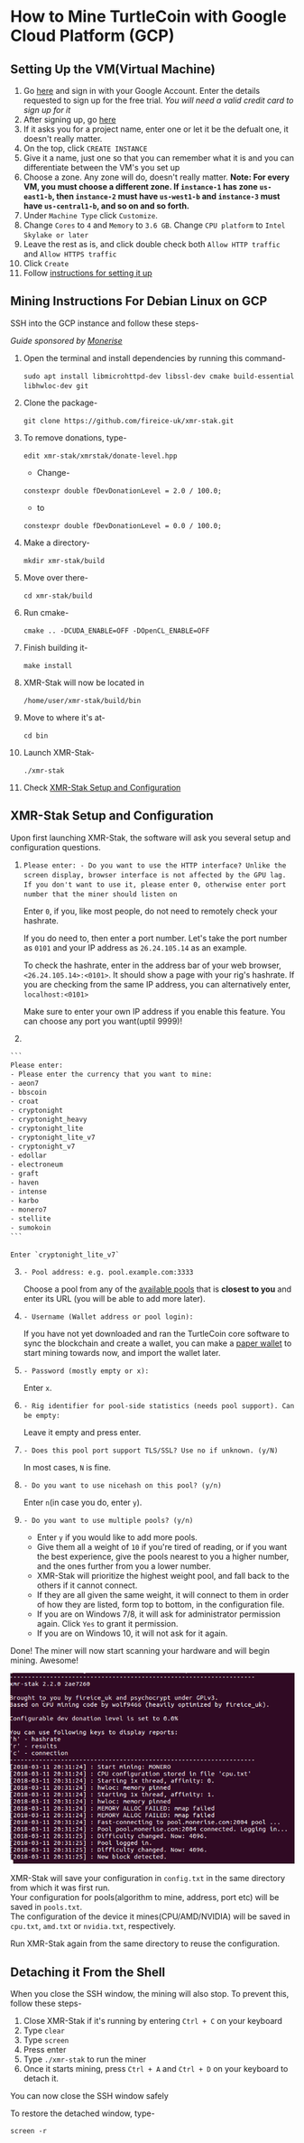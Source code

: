 # How to Mine TurtleCoin with Google Cloud Platform (GCP) 

## Setting Up the VM(Virtual Machine)

1.  Go [here](https://console.cloud.google.com/freetrial) and sign in with your Google Account. Enter the details requested to sign up for the free trial. 
    *You will need a valid credit card to sign up for it*
2.  After signing up, go [here](https://console.cloud.google.com/compute/instances)
3.  If it asks you for a project name, enter one or let it be the defualt one, it doesn't really matter.
4.  On the top, click `CREATE INSTANCE`
5.  Give it a name, just one so that you can remember what it is and you can differentiate between the VM's you set up
6.  Choose a zone. Any zone will do, doesn't really matter.
    **Note: For every VM, you must choose a different zone. If `instance-1` has zone `us-east1-b`, then `instance-2` must have `us-west1-b` and `instance-3` must have `us-central1-b`, and so on and so forth.**
7.  Under `Machine Type` click `Customize`.
8.  Change `Cores` to `4` and `Memory` to `3.6 GB`. Change `CPU platform` to `Intel Skylake or later`
9.  Leave the rest as is, and click double check both `Allow HTTP traffic` and `Allow HTTPS traffic`
10. Click `Create`
11. Follow [instructions for setting it up]( #instruct-set-up-linux)

## Mining Instructions For Debian Linux on GCP <a name="instruct-set-up-linux"></a>

SSH into the GCP instance and follow these steps-

*Guide sponsored by [Monerise](https://monerise.com)*

1.  Open the terminal and install dependencies by running this command- 

    ```sudo apt install libmicrohttpd-dev libssl-dev cmake build-essential libhwloc-dev git```

2.  Clone the package- 

    ```git clone https://github.com/fireice-uk/xmr-stak.git```

3.  To remove donations, type-

    ```edit xmr-stak/xmrstak/donate-level.hpp```

    * Change-

    ```constexpr double fDevDonationLevel = 2.0 / 100.0;```

    * to

    ```constexpr double fDevDonationLevel = 0.0 / 100.0;```

4.  Make a directory- 

    ```mkdir xmr-stak/build```

5.  Move over there-  

    ```cd xmr-stak/build```

6.  Run cmake-

    ```cmake .. -DCUDA_ENABLE=OFF -DOpenCL_ENABLE=OFF```

7.  Finish building it-

    ```make install```

8.  XMR-Stak will now be located in 

    ```/home/user/xmr-stak/build/bin```

10. Move to where it's at-
    
    ```cd bin```

10. Launch XMR-Stak- 

    ```./xmr-stak```

11. Check [XMR-Stak Setup and Configuration](#xmr-stak-setup-and-configuration)


## XMR-Stak Setup and Configuration

Upon first launching XMR-Stak, the software will ask you several setup and configuration questions.

1.  `Please enter: - Do you want to use the HTTP interface? Unlike the     screen display, browser interface is not affected by the GPU lag. If you don't want to use it, please enter 0, otherwise enter port number that the miner should listen on`

    Enter `0`, if you, like most people, do not need to remotely check your hashrate.

    If you do need to, then enter a port number. 
    Let's take the port number as `0101` and your IP address as `26.24.105.14` as an example.

    To check the hashrate, enter in the address bar of your web browser, `<26.24.105.14>:<0101>`. It should show a page with your rig's hashrate.
    If you are checking from the same IP address, you can alternatively enter, `localhost:<0101>`

    Make sure to enter your own IP address if you enable this feature. You can choose any port you want(uptil 9999)!


2. 

    ```
    Please enter: 
    - Please enter the currency that you want to mine:
    - aeon7
    - bbscoin
    - croat
    - cryptonight
    - cryptonight_heavy
    - cryptonight_lite
    - cryptonight_lite_v7
    - cryptonight_v7
    - edollar
    - electroneum
    - graft
    - haven
    - intense
    - karbo
    - monero7
    - stellite
    - sumokoin    
    ```
    
    Enter `cryptonight_lite_v7`

3.  `- Pool address: e.g. pool.example.com:3333`

    Choose a pool from any of the [available pools](Pools) that is **closest to you** and enter its URL (you will be able to add more later).

4.  `- Username (Wallet address or pool login):`  

    If you have not yet downloaded and ran the TurtleCoin core software to sync the blockchain and create a wallet, you can make a [paper wallet](../wallets/Making-a-paper-wallet) to start mining towards now, and import the wallet later.

5.  `- Password (mostly empty or x):`  

    Enter `x`.

6.  `- Rig identifier for pool-side statistics (needs pool support). Can be empty:`

    Leave it empty and press enter.

7.  `- Does this pool port support TLS/SSL? Use no if unknown. (y/N)`  

    In most cases, `N` is fine.

8.  `- Do you want to use nicehash on this pool? (y/n)`  

    Enter `n`(in case you do, enter `y`).

9.  `- Do you want to use multiple pools? (y/n)`  

    * Enter `y` if you would like to add more pools. 
    * Give them all a weight of `10` if you're tired of reading, or if you want the best experience, give the pools nearest to you a higher number, and the ones further from you a lower number.  
    * XMR-Stak will prioritize the highest weight pool, and fall back to the others if it cannot connect.
    * If they are all given the same weight, it will connect to them in order of how they are listed, form top to bottom, in the configuration file.
    * If you are on Windows 7/8, it will ask for administrator permission again. Click `Yes` to grant it permission.
    * If you are on Windows 10, it will not ask for it again.


Done! The miner will now start scanning your hardware and will begin mining. Awesome!

![workubuntu](images/xmrstak-ubuntuwork.png)


XMR-Stak will save your configuration in `config.txt`  in the same directory from which it was first run.   
Your configuration for pools(algorithm to mine, address, port etc) will be saved in `pools.txt`.  
The configuration of the device it mines(CPU/AMD/NVIDIA) will be saved in `cpu.txt`, `amd.txt` or `nvidia.txt`, respectively.


Run XMR-Stak again from the same directory to reuse the configuration.

## Detaching it From the Shell

When you close the SSH window, the mining will also stop. To prevent this, follow these steps-

1.  Close XMR-Stak if it's running by entering `Ctrl + C` on your keyboard
2.  Type `clear`
3.  Type `screen`
4.  Press enter
5.  Type `./xmr-stak` to run the miner
6.  Once it starts mining, press `Ctrl + A` and `Ctrl + D` on your keyboard to detach it.

You can now close the SSH window safely

To restore the detached window, type-

```
screen -r
```
